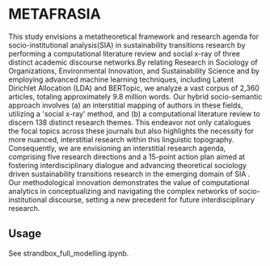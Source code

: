 # METAFRASIA

This study envisions a metatheoretical framework and research agenda for socio-institutional analysis(SIA) in sustainability transitions research by performing a computational literature review and social x-ray of three distinct academic discourse networks.By relating Research in Sociology of Organizations, Environmental Innovation, and Sustainability Science and by employing advanced machine learning techniques, including Latent Dirichlet Allocation (LDA) and BERTopic, we analyze a vast corpus of 2,360 articles, totaling approximately 9.8 million words. Our hybrid socio-semantic approach involves (a) an interstitial mapping of authors in these fields, utilizing a 'social x-ray' method, and (b) a computational literature review to discern 138 distinct research themes. This endeavor not only catalogues the focal topics across these journals but also highlights the necessity for more nuanced, interstitial research within this linguistic topography. Consequently, we are envisioning an interstitial research agenda, comprising five research directions and a 15-point action plan aimed at fostering interdisciplinary dialogue and advancing theoretical sociology driven sustainability transitions research in the emerging domain of SIA . Our methodological innovation demonstrates the value of computational analytics in conceptualizing and navigating the complex networks of socio-institutional discourse, setting a new precedent for future interdisciplinary research.

## Usage

See strandbox_full_modelling.ipynb.
